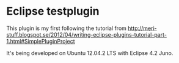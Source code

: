 Eclipse testplugin
==================
This plugin is my first following the tutorial from
http://meri-stuff.blogspot.se/2012/04/writing-eclipse-plugins-tutorial-part-1.html#SimplePluginProject

It's being developed on Ubuntu 12.04.2 LTS with Eclipse 4.2 Juno.
